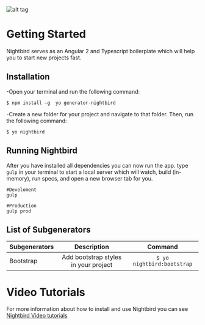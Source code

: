 
![alt tag](https://i.imgsafe.org/7854535.png)
# Getting Started
Nightbird serves as an Angular 2 and Typescript boilerplate which will help you to start new projects fast.

## Installation
-Open your terminal and run the following command:

  ```$ npm install –g  yo generator-nightbird```

-Create a new folder for your project and navigate to that folder.
Then, run the following command:
	
```$ yo nightbird```

## Running Nightbird
After you have installed all dependencies you can now run the app. type `gulp` in your terminal to start a local server which will watch, build (in-memory), run specs, and open a new browser tab for you.
```
#Develoment
gulp

#Production
gulp prod
```
## List of Subgenerators

|     Subgenerators     |               Description               | Command         |
| --------------------- |:---------------------------------------:| :-----------------------:|
|       Bootstrap       |   Add bootstrap styles in your project  | `$ yo nightbird:bootstrap`|



# Video Tutorials 
For more information about how to install and use Nightbird you can see [Nightbird Video tutorials](https://youtu.be/MMkVZwVZkm0?list=PLdHGHHzhNZuCSits8Nx8zDR6U5reWtlMc)
